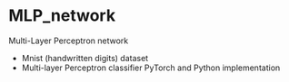 # MLP_network
Multi-Layer Perceptron network
 
- Mnist (handwritten digits) dataset
- Multi-layer Perceptron classifier PyTorch and Python implementation
